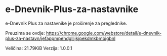 # e-Dnevnik-Plus-za-nastavnike
e-Dnevnik Plus za nastavnike je proširenje za preglednike.

Preuzima se ovdje:
https://chrome.google.com/webstore/detail/e-dnevnik-plus-za-nastavn/jefappmpehdgllijkjpekdmkbmbigbnl

Veličina: 21.79KiB
Verzija: 1.0.0.1
